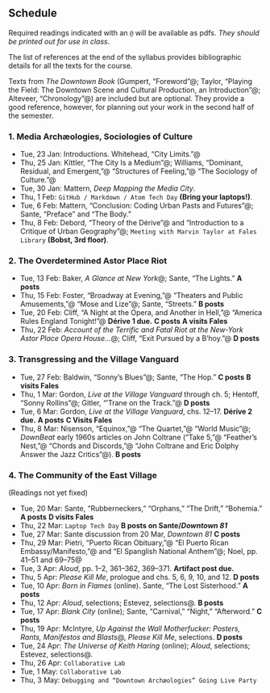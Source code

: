 ## Schedule

Required readings indicated with an `@` will be available as
pdfs. *They should be printed out for use in class*. 

The list of references at the end of the syllabus provides
bibliographic details for all the texts for the course.

Texts from _The Downtown Book_ (Gumpert, “Foreword”@; Taylor, “Playing the
Field: The Downtown Scene and Cultural Production, an Introduction”@;
Alteveer, “Chronology”@) are included but are optional. They provide a good
reference, however, for planning out your work in the second half of the
semester.

### 1. Media Archæologies, Sociologies of Culture

* Tue, 23 Jan: Introductions. Whitehead, “City Limits.”@
* Thu, 25 Jan: Kittler, “The City Is a Medium”@; Williams, “Dominant, Residual,
  and Emergent,”@ “Structures of Feeling,”@ “The Sociology of Culture.”@
* Tue, 30 Jan: Mattern, _Deep Mapping the Media City_.
* Thu, 1 Feb: `GitHub / Markdown / Atom Tech Day` **(Bring your laptops!)**.
* Tue, 6 Feb: Mattern, “Conclusion: Coding Urban Pasts and Futures”@; Sante, “Preface” and “The Body.”
* Thu, 8 Feb: Debord, “Theory of the Dérive”@ and “Introduction to a Critique
  of Urban Geography”@; `Meeting with Marvin Taylor at Fales Library` **(Bobst, 3rd
  floor)**.

### 2. The Overdetermined Astor Place Riot

* Tue, 13 Feb: Baker, _A Glance at New York_@; Sante, “The Lights.” **A posts**
* Thu, 15 Feb: Foster, “Broadway at Evening,”@ “Theaters and Public
  Amusements,”@ “Mose and Lize”@; Sante, “Streets.” **B posts**
* Tue, 20 Feb: Cliff, “A Night at the Opera, and Another in Hell,”@ “America
  Rules England Tonight!”@ **Dérive 1 due.** **C posts** **A visits Fales**
* Thu, 22 Feb: _Account of the Terrific and Fatal Riot at the New-York
  Astor Place Opera House…_@; Cliff, “Exit Pursued by a B’hoy.”@ **D posts**

### 3. Transgressing and the Village Vanguard

* Tue, 27 Feb: Baldwin, “Sonny’s Blues”@; Sante, “The Hop.” **C posts** **B
  visits Fales**
* Thu, 1 Mar: Gordon, _Live at the Village Vanguard_ through ch. 5; Hentoff,
  “Sonny Rollins”@; Gitler, “’Trane on the Track.”@ **D posts**
* Tue, 6 Mar: Gordon, _Live at the Village Vanguard_, chs. 12–17. **Dérive 2
  due.** **A posts** **C Visits Fales**
* Thu, 8 Mar: Nisenson, “Equinox,”@ “The Quartet,”@ “World Music”@; _DownBeat_
  early 1960s articles on John Coltrane
  (“Take 5,”@ “Feather’s Nest,”@ “Chords and Discords,”@
  “John Coltrane and Eric Dolphy Answer the Jazz Critics”@). **B posts**

### 4. The Community of the East Village

(Readings not yet fixed)

* Tue, 20 Mar: Sante, “Rubberneckers,” “Orphans,” “The
  Drift,” “Bohemia.” **A posts** **D visits Fales**
* Thu, 22 Mar: `Laptop Tech Day` **B posts on Sante/_Downtown 81_**
* Tue, 27 Mar: Sante discussion from 20 Mar, _Downtown 81_ **C posts**
* Thu, 29 Mar: Pietri, “Puerto Rican Obituary,”@ “El Puerto Rican
  Embassy/Manifesto,”@ and “El Spanglish National Anthem”@; Noel, pp. 41–51
  and 69–75@
* Tue, 3 Apr: _Aloud_, pp. 1–2, 361–362, 369–371. **Artifact post due.**
* Thu, 5 Apr: _Please Kill Me_, prologue and chs. 5, 6, 9, 10, and 12. **D posts**
* Tue, 10 Apr: _Born in Flames_ (online). Sante, “The Lost Sisterhood.” **A posts**
* Thu, 12 Apr: _Aloud_, selections; Estevez, selections@. **B posts**
* Tue, 17 Apr: _Blank City_ (online); Sante, “Carnival,” “Night,”
  “Afterword.” **C posts**
* Thu, 19 Apr: McIntyre, *Up Against the Wall Motherfucker: Posters,
  Rants, Manifestos and Blasts*@, _Please Kill Me_, selections. **D posts**
* Tue, 24 Apr: _The Universe of Keith Haring_ (online); _Aloud_, selections;
  Estevez, selections@.
* Thu, 26 Apr: `Collaborative Lab`
* Tue, 1 May: `Collaborative Lab`
* Thu, 3 May: `Debugging and “Downtown Archæologies” Going Live Party`

